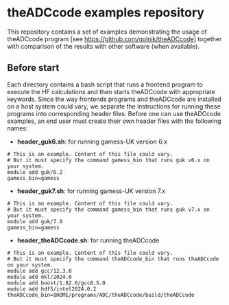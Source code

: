 # theADCcode examples repository

This repository contains a set of examples demonstrating the usage of theADCcode program [see https://github.com/golnik/theADCcode] together with comparison of the results with other software (when available).

## Before start

Each directory contains a bash script that runs a frontend program to execute the HF calculations and then starts theADCcode with appropriate keywords. 
Since the way frontends programs and theADCcode are installed on a host system could vary, we separate the instructions for running these programs into corresponding header files. 
Before one can use theADCcode examples, an end user must create their own header files with the following names:

* __header_guk6.sh__: for running gamess-UK version 6.x
```
# This is an example. Content of this file could vary.
# But it must specify the command gamess_bin that runs guk v6.x on your system.
module add guk/6.2
gamess_bin=gamess
```

* __header_guk7.sh__: for running gamess-UK version 7.x
```
# This is an example. Content of this file could vary.
# But it must specify the command gamess_bin that runs guk v7.x on your system.
module add guk/7.0
gamess_bin=gamess
```

* __header_theADCcode.sh__: for running theADCcode
```
# This is an example. Content of this file could vary.
# But it must specify the command theADCcode_bin that runs theADCcode on your system.
module add gcc/12.3.0
module add mkl/2024.0
module add boost/1.82.0/gcc8.5.0
module add hdf5/intel2024.0.2
theADCcode_bin=$HOME/programs/ADC/theADCcode/build/theADCcode
```
